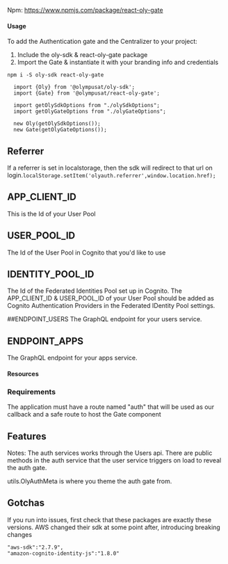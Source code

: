 Npm: https://www.npmjs.com/package/react-oly-gate

#### Usage
To add the Authentication gate and the Centralizer to your project:
1. Include the oly-sdk & react-oly-gate package
2. Import the Gate & instantiate it with your branding info and credentials

```
npm i -S oly-sdk react-oly-gate
```


```
  import {Oly} from '@olympusat/oly-sdk';
  import {Gate} from '@olympusat/react-oly-gate';

  import getOlySdkOptions from "./olySdkOptions";
  import getOlyGateOptions from "./olyGateOptions";

  new Oly(getOlySdkOptions());
  new Gate(getOlyGateOptions());
```

## Referrer
If a referrer is set in localstorage, then the sdk will redirect to that url on login.`localStorage.setItem('olyauth.referrer',window.location.href);`

## APP_CLIENT_ID
This is the Id of your User Pool

## USER_POOL_ID
The Id of the User Pool in Cognito that you'd like to use

## IDENTITY_POOL_ID
The Id of the Federated Identities Pool set up in Cognito. 
The APP_CLIENT_ID & USER_POOL_ID of your User Pool should be added as Cognito Authentication Providers in the Federated IDentity Pool settings.

##ENDPOINT_USERS
The GraphQL endpoint for your users service.

## ENDPOINT_APPS
The GraphQL endpoint for your apps service.



#### Resources


### Requirements
The application must have a route named "auth" that will be used as our callback and a safe route to host the Gate component

## Features


Notes:
The auth services works through the Users api. 
There are public methods in the auth service that the user service triggers on load to reveal the auth gate.

utils.OlyAuthMeta is where you theme the auth gate from.

## Gotchas ##
If you run into issues, first check that these packages are exactly these versions. AWS changed their sdk at some point after, introducing breaking changes


```
"aws-sdk":"2.7.9",
"amazon-cognito-identity-js":"1.8.0"
```
